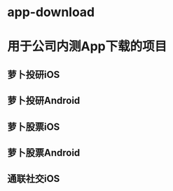 # app-download
用于公司内测App下载的项目
======================
萝卜投研iOS
---------------------

[3.60.0]: <itms-services://?action=download-manifest&url=https://robo-storage.datayes.com/apps/irr/package/ira3.60.0.328.plist>

萝卜投研Android
---------------------
萝卜股票iOS
---------------------
萝卜股票Android
---------------------
通联社交iOS
---------------------
